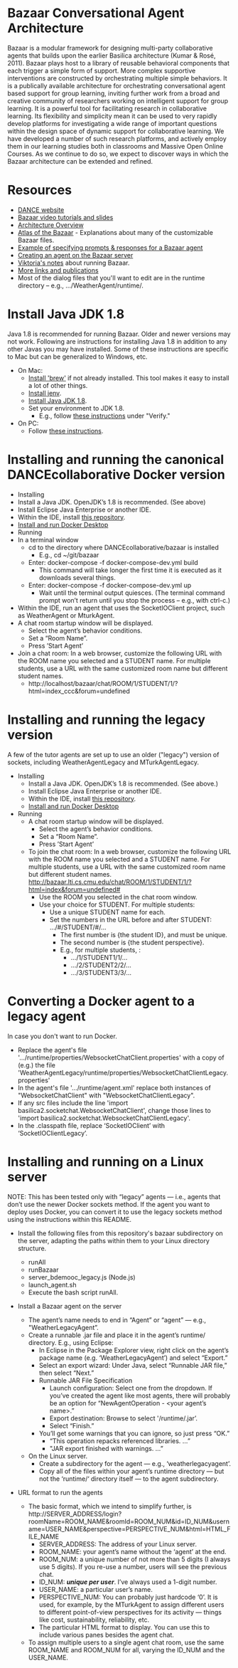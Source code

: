 # Bazaar Conversational Agent Architecture

Bazaar is a modular framework for designing multi-party collaborative agents that builds upon the earlier Basilica architecture (Kumar & Rosé, 2011). Bazaar plays host to a library of reusable behavioral components that each trigger a simple form of support. More complex supportive interventions are constructed by orchestrating multiple simple behaviors.  It is a publically available architecture for orchestrating conversational agent based support for group learning, inviting further work from a broad and creative community of researchers working on intelligent support for group learning. It is a powerful tool for facilitating research in collaborative learning. Its flexibility and simplicity mean it can be used to very rapidly develop platforms for investigating a wide range of important questions within the design space of dynamic support for collaborative learning. We have developed a number of such research platforms, and actively employ them in our learning studies both in classrooms and Massive Open Online Courses. As we continue to do so, we expect to discover ways in which the Bazaar architecture can be extended and refined.
# Resources
  - [DANCE website](http://dance.cs.cmu.edu/resources/)
  - [Bazaar video tutorials and slides](http://dance.cs.cmu.edu/talks/talk12.html)
  - [Architecture Overview](http://ankara.lti.cs.cmu.edu/bazaar/Bazaar%20Overview.pdf)
  - [Atlas of the Bazaar](http://ankara.lti.cs.cmu.edu/bazaar/AtlasOfTheBazaar.pdf) - Explanations about many of the customizable Bazaar files.
  - [Example of specifying prompts & responses for a Bazaar agent](https://docs.google.com/document/d/1XEPlDAgzM1vVnO8SqXwQ6oujABXlgSu9L99sWe-fWKA)
  - [Creating an agent on the Bazaar server](https://docs.google.com/document/d/e/2PACX-1vR-TeY4mhtRzsnyaeqqcvdefTPrI5RyxDteibIqlhec0lZJLx5X6Ap_Pw61mpYJWUNYOPZSC3LFaC12/pub)
  - [Viktoria's notes](https://docs.google.com/document/d/1EoVPrCCcJ1aBVRTRRx64QQ5GzfZdXd8eId-3o1XZWLE/edit#heading=h.u0d1fv8qf6f7) about running Bazaar.
  - [More links and publications](http://ankara.lti.cs.cmu.edu/bazaar/)
  - Most of the dialog files that you'll want to edit are in the runtime directory – e.g., …/WeatherAgent/runtime/.

# Install Java JDK 1.8
Java 1.8 is recommended for running Bazaar. Older and newer versions may not work. Following are instructions for installing Java 1.8 in addition to any other Javas you may have installed. Some of these instructions are specific to Mac but can be generalized to Windows, etc.
- On Mac:
  - [Install 'brew'](https://brew.sh) if not already installed. This tool makes it easy to install a lot of other things.
  - [Install jenv](https://developer.bring.com/blog/configuring-jenv-the-right-way/).
  - [Install Java JDK 1.8](https://installvirtual.com/install-openjdk-8-on-mac-using-brew-adoptopenjdk/).
  - Set your environment to JDK 1.8.
    - E.g., follow [these instructions](https://developer.bring.com/blog/configuring-jenv-the-right-way/) under "Verify."
- On PC:
  - Follow [these instructions](https://adoptopenjdk.net/installation.html).

# Installing and running the canonical DANCEcollaborative Docker version
- Installing
 - Install a Java JDK. OpenJDK’s 1.8 is recommended. (See above)
 - Install Eclipse Java Enterprise or another IDE.
 - Within the IDE, install [this repository](https://github.com/DANCEcollaborative/bazaar).
 - [Install and run Docker Desktop](https://docs.docker.com)
- Running
 - In a terminal window
   - cd to the directory where DANCEcollaborative/bazaar is installed
     - E.g., cd ~/git/bazaar
   - Enter: docker-compose -f docker-compose-dev.yml build
     - This command will take longer the first time it is executed as it downloads several things.
   - Enter: docker-compose -f docker-compose-dev.yml up
     - Wait until the terminal output quiesces. (The terminal command prompt won’t return until you stop the process – e.g., with ctrl-c.)
 - Within the IDE, run an agent that uses the SocketIOClient project, such as WeatherAgent or MturkAgent.
 - A chat room startup window will be displayed.
   - Select the agent’s behavior conditions.
   - Set a “Room Name”.
   - Press ’Start Agent’
 - Join a chat room:  In a web browser, customize the following URL with the ROOM name you selected and a STUDENT name. For multiple students, use a URL with the same customized room name but different student names.
   - http://localhost/bazaar/chat/ROOM/1/STUDENT/1/?html=index_ccc&forum=undefined

# Installing and running the legacy version
A few of the tutor agents are set up to use an older ("legacy") version of sockets, including WeatherAgentLegacy and MTurkAgentLegacy.
- Installing
  - Install a Java JDK. OpenJDK’s 1.8 is recommended. (See above.)
  - Install Eclipse Java Enterprise or another IDE.
  - Within the IDE, install [this repository](https://github.com/DANCEcollaborative/bazaar).
  - [Install and run Docker Desktop](https://docs.docker.com)
- Running
  - A chat room startup window will be displayed.
     - Select the agent’s behavior conditions.
     - Set a “Room Name”.
     - Press ’Start Agent’
  - To join the chat room: In a web browser, customize the following URL with the ROOM name you selected and a STUDENT name. For multiple students, use a URL with the same customized room name but different student names. http://bazaar.lti.cs.cmu.edu/chat/ROOM/1/STUDENT/1/?html=index&forum=undefined#
     - Use the ROOM you selected in the chat room window.
     - Use your choice for STUDENT. For multiple students:
       - Use a unique STUDENT name for each.
       - Set the numbers in the URL before and after STUDENT:  .../#/STUDENT/#/...
         - The first number is {the student ID}, and must be unique.
         - The second number is {the student perspective}.
         - E.g., for multiple students, :
           - .../1/STUDENT1/1/…
           - .../2/STUDENT2/2/...
           - .../3/STUDENT3/3/…

# Converting a Docker agent to a legacy agent
In case you don't want to run Docker.
- Replace the agent's file '…/runtime/properties/WebsocketChatClient.properties' with a copy of (e.g.) the file 'WeatherAgentLegacy/runtime/properties/WebsocketChatClientLegacy.properties'
- In the agent's file '…/runtime/agent.xml' replace both instances of "WebsocketChatClient" with "WebsocketChatClientLegacy".
- If any src files include the line 'import basilica2.socketchat.WebsocketChatClient', change those lines to 'import basilica2.socketchat.WebsocketChatClientLegacy'.
- In the .classpath file, replace ‘SocketIOClient’ with ‘SocketIOClientLegacy’.

# Installing and running on a Linux server
NOTE: This has been tested only with “legacy” agents — i.e., agents that don’t use the newer Docker sockets method. If the agent you want to deploy uses Docker, you can convert it to use the legacy sockets method using the instructions within this README.


- Install the following files from this repository's bazaar subdirectory on the server, adapting the paths within them to your Linux directory structure.
  - runAll
  - runBazaar
  - server_bdemooc_legacy.js (Node.js)
  - launch_agent.sh
  - Execute the bash script runAll. 


- Install a Bazaar agent on the server
   - The agent’s name needs to end in “Agent” or “agent” — e.g., "WeatherLegacyAgent”.
   - Create a runnable .jar file and place it in the agent’s runtime/ directory. E.g., using Eclipse:
     - In Eclipse in the Package Explorer view, right click on the agent’s package name (e.g. ‘WeatherLegacyAgent’) and select “Export.”
     - Select an export wizard: Under Java, select “Runnable JAR file,” then select “Next.”
     - Runnable JAR File Specification
        - Launch configuration: Select one from the dropdown. If you’ve created the agent like most agents, there will probably be an option for “NewAgentOperation - <your agent’s name>.”
        - Export destination: Browse to select '<your agent directory name>/runtime/<your agent name>.jar’.
        - Select “Finish.”
      - You’ll get some warnings that you can ignore, so just press “OK.”
        - “This operation repacks referenced libraries. …”
        - "JAR export finished with warnings. …”
    - On the Linux server.
      - Create a subdirectory for the agent — e.g., ‘weatherlegacyagent’.
      - Copy all of the files within your agent’s runtime directory — but not the ‘runtime/‘ directory itself — to the agent subdirectory.


- URL format to run the agents
    - The basic format, which we intend to simplify further, is
http://SERVER_ADDRESS/login?roomName=ROOM_NAME&roomId=ROOM_NUM&id=ID_NUM&username=USER_NAME&perspective=PERSPECTIVE_NUM&html=HTML_FILE_NAME
      - SERVER_ADDRESS: The address of your Linux server.
      - ROOM_NAME: your agent’s name without the ‘agent’ at the end.
      - ROOM_NUM: a unique number of not more than 5 digits (I always use 5 digits). If you re-use a number, users will see the previous chat.
      - ID_NUM: ***unique per user***. I’ve always used a 1-digit number.
      - USER_NAME: a particular user’s name.
      - PERSPECTIVE_NUM: You can probably just hardcode ‘0’. It is used, for example, by the MTurkAgent to assign different users to different point-of-view perspectives for its activity — things like cost, sustainability, reliability, etc.
      - The particular HTML format to display. You can use this to include various panes besides the agent chat.
    - To assign multiple users to a single agent chat room, use the same ROOM_NAME and ROOM_NUM for all, varying the ID_NUM and the USER_NAME.
